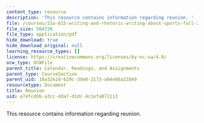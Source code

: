 ```yaml
---
content_type: resource
description: 'This resource contains information regarding reunion. '
file: /courses/21w-015-writing-and-rhetoric-writing-about-sports-fall-2013/e74fcd9ba3ccdda7d1dc4c1efa072113_MIT21W_015F13_ChiofReuFin1.pdf
file_size: 564726
file_type: application/pdf
hide_download: true
hide_download_original: null
learning_resource_types: []
license: https://creativecommons.org/licenses/by-nc-sa/4.0/
ocw_type: OCWFile
parent_title: Calendar, Readings, and Assignments
parent_type: CourseSection
parent_uid: 18a32e2d-629c-3de0-2173-a04e88a22849
resourcetype: Document
title: Reunion
uid: e74fcd9b-a3cc-dda7-d1dc-4c1efa072113
---
```

This resource contains information regarding reunion. 